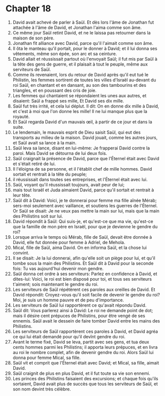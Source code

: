 # Chapter 18

1. David avait achevé de parler à Saül. Et dès lors l'âme de Jonathan fut attachée à l'âme de David, et Jonathan l'aima comme son âme.
2. Ce même jour Saül retint David, et ne le laissa pas retourner dans la maison de son père.
3. Jonathan fit alliance avec David, parce qu'il l'aimait comme son âme.
4. Il ôta le manteau qu'il portait, pour le donner à David; et il lui donna ses vêtements, même son épée, son arc et sa ceinture.
5. David allait et réussissait partout où l'envoyait Saül; il fut mis par Saül à la tête des gens de guerre, et il plaisait à tout le peuple, même aux serviteurs de Saül.
6. Comme ils revenaient, lors du retour de David après qu'il eut tué le Philistin, les femmes sortirent de toutes les villes d'Israël au-devant du roi Saül, en chantant et en dansant, au son des tambourins et des triangles, et en poussant des cris de joie.
7. Les femmes qui chantaient se répondaient les unes aux autres, et disaient: Saül a frappé ses mille, Et David ses dix mille.
8. Saül fut très irrité, et cela lui déplut. Il dit: On en donne dix mille à David, et c'est à moi que l'on donne les mille! Il ne lui manque plus que la royauté.
9. Et Saül regarda David d'un mauvais œil, à partir de ce jour et dans la suite.
10. Le lendemain, le mauvais esprit de Dieu saisit Saül, qui eut des transports au milieu de la maison. David jouait, comme les autres jours, et Saül avait sa lance à la main.
11. Saül leva sa lance, disant en lui-même: Je frapperai David contre la paroi. Mais David se détourna de lui deux fois.
12. Saül craignait la présence de David, parce que l'Éternel était avec David et s'était retiré de lui.
13. Il l'éloigna de sa personne, et il l'établit chef de mille hommes. David sortait et rentrait à la tête du peuple;
14. il réussissait dans toutes ses entreprises, et l'Éternel était avec lui.
15. Saül, voyant qu'il réussissait toujours, avait peur de lui;
16. mais tout Israël et Juda aimaient David, parce qu'il sortait et rentrait à leur tête.
17. Saül dit à David: Voici, je te donnerai pour femme ma fille aînée Mérab; sers-moi seulement avec vaillance, et soutiens les guerres de l'Éternel. Or Saül se disait: Je ne veux pas mettre la main sur lui, mais que la main des Philistins soit sur lui.
18. David répondit à Saül: Qui suis-je, et qu'est-ce que ma vie, qu'est-ce que la famille de mon père en Israël, pour que je devienne le gendre du roi?
19. Lorsque arriva le temps où Mérab, fille de Saül, devait être donnée à David, elle fut donnée pour femme à Adriel, de Mehola.
20. Mical, fille de Saül, aima David. On en informa Saül, et la chose lui convint.
21. Il se disait: Je la lui donnerai, afin qu'elle soit un piège pour lui, et qu'il tombe sous la main des Philistins. Et Saül dit à David pour la seconde fois: Tu vas aujourd'hui devenir mon gendre.
22. Saül donna cet ordre à ses serviteurs: Parlez en confidence à David, et dites-lui: Voici, le roi est bien disposé pour toi, et tous ses serviteurs t'aiment; sois maintenant le gendre du roi.
23. Les serviteurs de Saül répétèrent ces paroles aux oreilles de David. Et David répondit: Croyez-vous qu'il soit facile de devenir le gendre du roi? Moi, je suis un homme pauvre et de peu d'importance.
24. Les serviteurs de Saül lui rapportèrent ce qu'avait répondu David.
25. Saül dit: Vous parlerez ainsi à David: Le roi ne demande point de dot; mais il désire cent prépuces de Philistins, pour être vengé de ses ennemis. Saül avait le dessein de faire tomber David entre les mains des Philistins.
26. Les serviteurs de Saül rapportèrent ces paroles à David, et David agréa ce qui lui était demandé pour qu'il devînt gendre du roi.
27. Avant le terme fixé, David se leva, partit avec ses gens, et tua deux cents hommes parmi les Philistins; il apporta leurs prépuces, et en livra au roi le nombre complet, afin de devenir gendre du roi. Alors Saül lui donna pour femme Mical, sa fille.
28. Saül vit et comprit que l'Éternel était avec David; et Mical, sa fille, aimait David.
29. Saül craignit de plus en plus David, et il fut toute sa vie son ennemi.
30. Les princes des Philistins faisaient des excursions; et chaque fois qu'ils sortaient, David avait plus de succès que tous les serviteurs de Saül, et son nom devint très célèbre.

